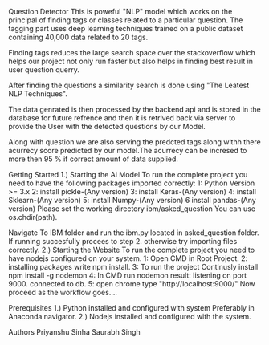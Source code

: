 Question Detector
This is poweful "NLP" model which works on the principal of finding tags or classes related to a particular question. The tagging part uses deep learning techniques trained on a public dataset containing 40,000 data related to 20 tags.

Finding tags reduces the large search space over the stackoverflow which helps our project not only run faster but also helps in finding best result in user question querry.

After finding the questions a similarity search is done using "The Leatest NLP Techniques".

The data genrated is then processed by the backend api and is stored in the database for future refrence and then it is retrived back via server to provide the User with the detected questions by our Model.

Along with question we are also serving the predcted tags along withh there acurrecy score predicted by our model.The acurrecy can be incresed to more then 95 % if correct amount of data supplied.

Getting Started
1.) Starting the Ai Model To run the complete project you need to have the following packages imported correctly: 1: Python Version >= 3.x 2: install pickle-(Any version) 3: install Keras-(Any version) 4: install Sklearn-(Any version) 5: install Numpy-(Any version) 6 install pandas-(Any version) Please set the working directory ibm/asked_question You can use os.chdir(path).

Navigate To IBM folder and run the ibm.py located in asked_question folder.
	If running succesfully procees to step 2.
	otherwise try importing files correctly.
2.) Starting the Website To run the complete project you need to have nodejs configured on your system. 1: Open CMD in Root Project. 2: installing packages write npm install. 3: To run the project Continusly install npm install -g nodemon 4: In CMD run nodemon result: listening on port 9000. connected to db. 5: open chrome type "http://localhost:9000/" Now proceed as the workflow goes....

Prerequisites
1.) Python installed and configured with system Preferably in Anaconda navigator. 2.) Nodejs installed and configured with the system.

Authors
Priyanshu Sinha
Saurabh Singh
